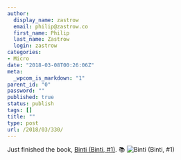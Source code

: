 ```yaml
---
author:
  display_name: zastrow
  email: philip@zastrow.co
  first_name: Philip
  last_name: Zastrow
  login: zastrow
categories:
- Micro
date: "2018-03-08T00:26:06Z"
meta:
  _wpcom_is_markdown: "1"
parent_id: "0"
password: ""
published: true
status: publish
tags: []
title: ""
type: post
url: /2018/03/330/
---
```

<p>Just finished the book, <a href="https://www.goodreads.com/review/show/2239539262?utm_medium=api&amp;utm_source=rss">Binti (Binti, #1)</a>. 📚 <img src="/assets/2018/03/25667918.jpg" alt="Binti (Binti, #1)" /></p>
